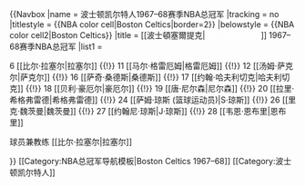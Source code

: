 {{Navbox
|name = 波士顿凯尔特人1967–68赛季NBA总冠军
|tracking = <includeonly>no</includeonly>
|titlestyle = {{NBA color cell|Boston Celtics|border=2}}
|belowstyle = {{NBA color cell2|Boston Celtics}}
|title = [[波士頓塞爾提克|<span style="color:White;">波士頓塞爾提克</span>]] 1967–68赛季NBA总冠军
|list1 = <div>
6 [[比尔·拉塞尔|拉塞尔]] {{!}}
11 [[马尔·格雷厄姆|格雷厄姆]] {{!}}
12 [[汤姆·萨克尔|萨克尔]] {{!}}
16 [[萨奇·桑德斯|桑德斯]] {{!}}
17 [[约翰·哈夫利切克|哈夫利切克]] {{!}}
18 [[贝利·豪厄尔|豪厄尔]] {{!}}
19 [[唐·尼尔森|尼尔森]] {{!}}
20 [[拉里·希格弗雷德|希格弗雷德]] {{!}}
24 [[萨姆·琼斯 (篮球运动员)|S·琼斯]] {{!}}
26 [[里克·魏茨曼|魏茨曼]] {{!}}
27 [[约翰尼·琼斯|J·琼斯]] {{!}}
28 [[韦恩·恩布里|恩布里]]

球员兼教练 [[比尔·拉塞尔|拉塞尔]]
</div>
}}<noinclude>
[[Category:NBA总冠军导航模板|Boston Celtics 1967–68]]
[[Category:波士顿凯尔特人]]
</noinclude>
